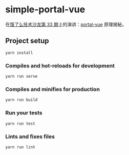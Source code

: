 # simple-portal-vue

在[饿了么技术沙龙第 33 期](https://mp.weixin.qq.com/s/wuK3rkdxLGE9sLIVD1lT7A)上的演讲：[portal-vue](https://linusborg.github.io/portal-vue/) 原理揭秘。

## Project setup
```
yarn install
```

### Compiles and hot-reloads for development
```
yarn run serve
```

### Compiles and minifies for production
```
yarn run build
```

### Run your tests
```
yarn run test
```

### Lints and fixes files
```
yarn run lint
```
